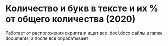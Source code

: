 # Количество и букв в тексте и их % от общего количества (2020)

Работает от расположения скрипта и ищет все .doc/.docx файлы в папке documents, а после все обрабатывает
